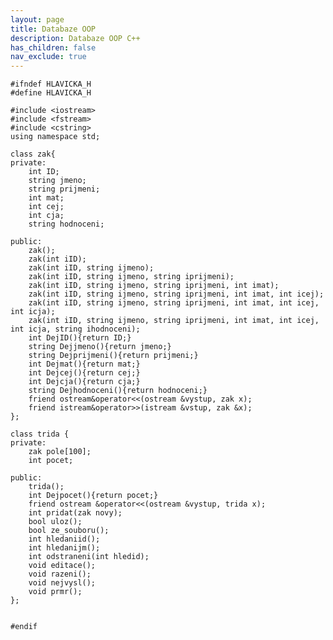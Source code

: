 ```yaml
---
layout: page
title: Databaze OOP
description: Databaze OOP C++
has_children: false
nav_exclude: true
---
```


    #ifndef HLAVICKA_H
    #define HLAVICKA_H

    #include <iostream>
    #include <fstream>
    #include <cstring>
    using namespace std;

    class zak{
    private:
        int ID;
        string jmeno;
        string prijmeni;
        int mat;
        int cej;
        int cja;
        string hodnoceni;
        
    public:
        zak();
        zak(int iID);
        zak(int iID, string ijmeno);
        zak(int iID, string ijmeno, string iprijmeni);
        zak(int iID, string ijmeno, string iprijmeni, int imat);
        zak(int iID, string ijmeno, string iprijmeni, int imat, int icej);
        zak(int iID, string ijmeno, string iprijmeni, int imat, int icej, int icja);
        zak(int iID, string ijmeno, string iprijmeni, int imat, int icej, int icja, string ihodnoceni);
        int DejID(){return ID;}
        string Dejjmeno(){return jmeno;}
        string Dejprijmeni(){return prijmeni;}
        int Dejmat(){return mat;}
        int Dejcej(){return cej;}
        int Dejcja(){return cja;}
        string Dejhodnoceni(){return hodnoceni;}
        friend ostream&operator<<(ostream &vystup, zak x);
        friend istream&operator>>(istream &vstup, zak &x);
    };

    class trida {
    private:
        zak pole[100];
        int pocet;
        
    public:
        trida();
        int Dejpocet(){return pocet;}
        friend ostream &operator<<(ostream &vystup, trida x);
        int pridat(zak novy);
        bool uloz();
        bool ze_souboru();
        int hledaniid();
        int hledanijm();
        int odstraneni(int hledid);
        void editace();
        void razeni();
        void nejvysl();
        void prmr();
    };


    #endif